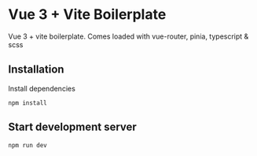 # Vue 3 + Vite Boilerplate

Vue 3 + vite boilerplate. Comes loaded with vue-router, pinia, typescript & scss
## Installation

Install dependencies
```npm
npm install
```

## Start development server

```npm
npm run dev
```